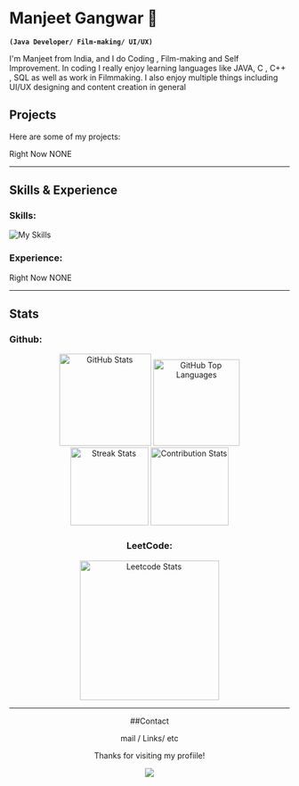 # Manjeet Gangwar  👋
**`(Java Developer/ Film-making/ UI/UX)`**

I'm Manjeet from India, and I do Coding , Film-making and Self Improvement. In coding I really enjoy learning languages like JAVA, C , C++ , SQL as well as work in Filmmaking. I also enjoy multiple things including UI/UX designing and content creation in general


## Projects 
Here are some of my projects:

Right Now NONE

---
## Skills & Experience
### Skills:
![My Skills](https://skillicons.dev/icons?i=java,c,cpp,mysql,html,css,linux,figma,git,github,vscode,discord,linkedin,pr,ae&theme=dark)
### Experience:
Right Now NONE

---

## Stats
### Github:

 <div align="center">
  <img src="https://github-readme-stats.vercel.app/api?username=manjeetio&theme=dark&hide_border=true&include_all_commits=true&count_private=true" alt="GitHub Stats" height="165"/>
  <img src="https://github-readme-stats.vercel.app/api/top-langs/?username=manjeetio&theme=dark&hide_border=true&include_all_commits=true&count_private=true&layout=compact" alt="GitHub Top Languages" height="155"/>
    
   <div align="center">
   
  <img src="https://github-readme-streak-stats.herokuapp.com?user=manjeetio&theme=dark&hide_border=true" alt="Streak Stats" height="140"/>
  <img src="https://github-contributor-stats.vercel.app/api?username=manjeetio&limit=5&theme=dark&hide_border=true&combine_all_yearly_contributions=true" alt="Contribution Stats" height="140"/>
     </p>

### LeetCode:

  <div align="center">
  <img src="https://leetcard.jacoblin.cool/manjeet_io?ext=contest" alt="Leetcode Stats" height="250"/>

</p>
 

 


  


---
##Contact
 
 mail / Links/ etc

Thanks for visiting my profiile!

[![](https://visitcount.itsvg.in/api?id=manjeetio&icon=3&color=12)](https://visitcount.itsvg.in)





